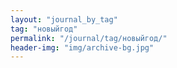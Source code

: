 ```yaml
---
layout: "journal_by_tag"
tag: "новыйгод"
permalink: "/journal/tag/новыйгод/"
header-img: "img/archive-bg.jpg"
---
```

